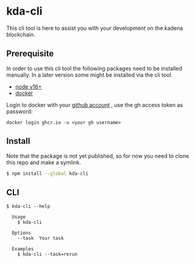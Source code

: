 # kda-cli

This cli tool is here to assist you with your development on the kadena blockchain.

## Prerequisite

In order to use this cli tool the following packages need to be installed manually.
In a later version some might be installed via the cli tool.

- [node v16+](https://nodejs.org/en)
- [docker](https://docs.docker.com/get-docker/)

Login to docker with your
[github account](https://docs.github.com/en/packages/working-with-a-github-packages-registry/working-with-the-container-registry)
, use the gh access token as password:

```
docker login ghcr.io -u <your gh username>
```

## Install

Note that the package is not yet published, so for now you need to clone this
repo and make a symlink.

```bash
$ npm install --global kda-cli
```

## CLI

```
$ kda-cli --help

  Usage
    $ kda-cli

  Options
    --task  Your task

  Examples
    $ kda-cli --task=rerun
```
